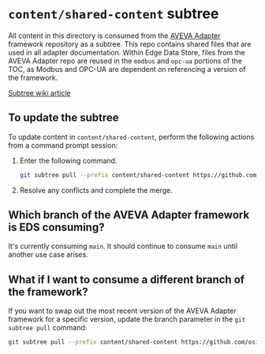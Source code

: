 # `content/shared-content` subtree

All content in this directory is consumed from the [AVEVA Adapter](https://github.com/osisoft/AVEVA-Adapter) framework repository as a subtree. This repo contains shared files that are used in all adapter documentation. Within Edge Data Store, files from the AVEVA Adapter repo are reused in the `modbus` and `opc-ua` portions of the TOC, as Modbus and OPC-UA are dependent on referencing a version of the framework.

[Subtree wiki article](https://dev.azure.com/osieng/engineering/_wiki/wikis/team-content/25155/Documentation-Frameworks?anchor=how-do-i-use-a-documentation-framework-in-my-new-document%3F)

## To update the subtree

To update content in `content/shared-content`, perform the following actions from a command prompt session:

1. Enter the following command. 

    ```bash
    git subtree pull --prefix content/shared-content https://github.com/osisoft/AVEVA-Adapter main --squash
	```

1. Resolve any conflicts and complete the merge.

## Which branch of the AVEVA Adapter framework is EDS consuming?

It's currently consuming `main`. It should continue to consume `main` until another use case arises.

## What if I want to consume a different branch of the framework?

If you want to swap out the most recent version of the AVEVA Adapter framework for a specific version, update the branch parameter in the `git subtree pull` command:

```bash
git subtree pull --prefix content/shared-content https://github.com/osisoft/AVEVA-Adapter <CUSTOM_BRANCH> --squash
```